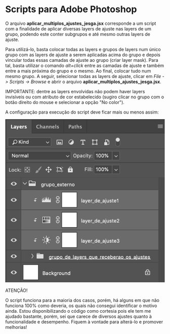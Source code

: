 # Scripts para Adobe Photoshop


O arquivo **aplicar_multiplos_ajustes_jesga.jsx** corresponde a um script com a finalidade de aplicar diversas layers de ajuste nas layers de um grupo, podendo este conter subgrupos e até mesmo outras layers de ajuste.

Para utilizá-lo, basta colocar todas as layers e grupos de layers num único grupo com as layers de ajuste a serem aplicadas acima do grupo e depois vincular todas essas camadas de ajuste ao grupo (criar layer mask). Para tal, basta utilizar o comando *alt+click* entre as camadas de ajuste e também entre a mais próxima do grupo e o mesmo. Ao final, colocar tudo num mesmo grupo. A seguir, selecionar todas as layers de ajuste, clicar em *File -> Scripts -> Browse* e abrir o arquivo **aplicar_multiplos_ajustes_jesga.jsx**.

IMPORTANTE: dentre as layers envolvidas não podem haver layers invisíveis ou com atributo de cor estabelecido (sugiro clicar no grupo com o botão direito do mouse e selecionar a opção "No color").

A configuração para execução do script deve ficar mais ou menos assim:

![alt text](https://github.com/machadojeh/scripts_photoshop/blob/main/imgs/config_layers.png?raw=true)

ATENÇÃO!

O script funciona para a maioria dos casos, porém, há alguns em que não funciona 100% como deveria, os quais não consegui identificar o motivo ainda. Estou disponibilizando o código como cortesia pois ele tem me ajudado bastante, porém, sei que carece de diversos ajustes quanto à funcionalidade e desempenho. Fiquem à vontade para alterá-lo e promover melhorias!



